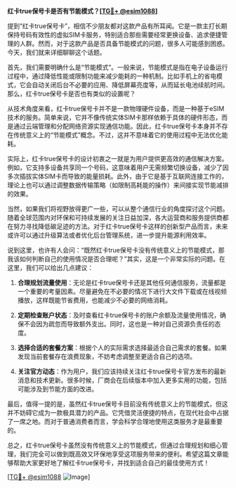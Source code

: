 **红卡true保号卡是否有节能模式？[[TG💪+ @esim1088](https://t.me/s/esim1088)]**

提到“红卡true保号卡”，相信不少朋友都对这款产品有所耳闻。它是一款主打长期保持号码有效性的虚拟SIM卡服务，特别适合那些需要经常更换设备、追求便捷管理的人群。然而，对于这款产品是否具备节能模式的问题，很多人可能感到困惑。今天，我们就来详细聊聊这个话题。

首先，我们需要明确什么是“节能模式”。一般来说，节能模式是指在电子设备运行过程中，通过降低性能或限制功能来减少能耗的一种机制。比如手机上的省电模式，它会自动关闭后台不必要的应用、降低屏幕亮度等，从而延长电池续航时间。那么，红卡true保号卡是否也有类似的设置呢？

从技术角度来看，红卡true保号卡并不是一款物理硬件设备，而是一种基于eSIM技术的服务。简单来说，它并不像传统实体SIM卡那样依赖于具体的硬件形态，而是通过云端管理和分配网络资源实现通信功能。因此，红卡true保号卡本身并不存在传统意义上的“节能模式”概念。不过，这并不意味着它的使用过程中无法优化能耗。

实际上，红卡true保号卡的设计初衷之一就是为用户提供更高效的通信解决方案。例如，它支持多设备共享同一个号码，这意味着用户无需频繁切换设备，减少了因多次插拔实体SIM卡而导致的能量损耗。此外，由于它是基于互联网连接工作的，理论上也可以通过调整数据传输策略（如限制高耗能的操作）来间接实现节能减排的效果。

当然，如果我们将视野放得更广一些，可以从整个通信行业的角度探讨这个问题。随着全球范围内对环保和可持续发展的关注日益加深，各大运营商和服务提供商都在努力寻找降低碳足迹的方法。对于红卡true保号卡这样的创新型产品而言，未来或许可以通过升级算法或者优化后台管理系统，进一步提升能源利用效率。

说到这里，也许有人会问：“既然红卡true保号卡没有传统意义上的节能模式，那我该如何判断自己的使用情况是否合理呢？”其实，这是一个非常实际的问题。在这里，我们可以给出几点建议：

1. **合理规划流量使用**：无论是红卡true保号卡还是其他任何通信服务，流量都是一个重要的考量因素。尽量避免在不必要的情况下进行大文件下载或在线视频播放，这样既能节省费用，也能减少不必要的网络消耗。

2. **定期检查账户状态**：及时查看红卡true保号卡的账户余额及流量使用情况，确保不会因为疏忽而导致额外支出。同时，这也是一种对自己资源负责任的态度。

3. **选择合适的套餐方案**：根据个人的实际需求选择最适合自己需求的套餐。如果发现当前套餐存在浪费现象，不妨考虑调整至更适合自己的选项。

4. **关注官方动态**：作为用户，我们应该持续关注红卡true保号卡官方发布的最新消息和技术更新。很多时候，厂商会在后续版本中加入更多实用的功能，包括可能涉及到节能方面的改进。

最后，值得一提的是，虽然红卡true保号卡目前没有传统意义上的节能模式，但这并不妨碍它成为一款极具潜力的产品。它凭借灵活便捷的特点，在现代社会中占据了一席之地。而对于普通消费者而言，学会科学合理地使用这类服务才是最重要的。

总之，红卡true保号卡虽然没有传统意义上的节能模式，但通过合理规划和细心管理，我们完全可以做到既高效又环保地享受这项服务带来的便利。希望这篇文章能够帮助大家更好地了解红卡true保号卡，并找到适合自己的最佳使用方式！

[[TG💪+ @esim1088](https://t.me/s/esim1088) ![Image](https://i.postimg.cc/4NQfJmqS/Snipaste-2025-05-13-00-14-12.png)]